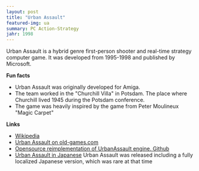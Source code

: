 ```yaml
---
layout: post
title: "Urban Assault"
featured-img: ua
summary: PC Action-Strategy
jahr: 1998
---
```


Urban Assault is a hybrid genre first-person shooter and real-time strategy computer game. 
It was developed from 1995-1998 and published by Microsoft. 

**Fun facts**
* Urban Assault was originally developed for Amiga. 
* The team worked in the "Churchill Villa" in Potsdam. The place where Churchill lived 1945 during the Potsdam conference.
* The game was heavily inspired by the game from Peter Moulineux "Magic Carpet"


**Links**
* [Wikipedia](https://en.wikipedia.org/wiki/Urban_Assault)
* [Urban Assault on old-games.com](https://www.old-games.com/download/5663/urban-assault)
* [Opensource reimplementation of UrbanAssault engine. Github](https://github.com/Marisa-Chan/UA_source)
* [Urban Assault in Japanese](https://www.nicovideo.jp/watch/sm28129507) Urban Assault was released including a fully localized Japanese version, which was rare at that time
